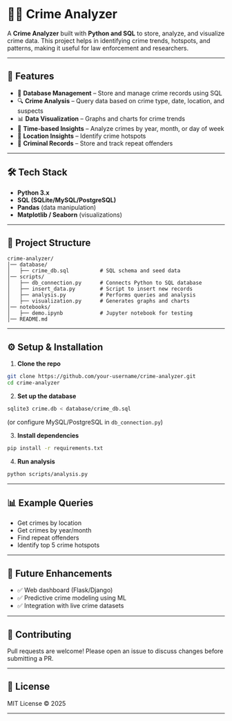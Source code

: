# 🕵️‍♂️ Crime Analyzer

A **Crime Analyzer** built with **Python and SQL** to store, analyze, and visualize crime data. This project helps in identifying crime trends, hotspots, and patterns, making it useful for law enforcement and researchers.

---

## 🚀 Features

* 📂 **Database Management** – Store and manage crime records using SQL
* 🔍 **Crime Analysis** – Query data based on crime type, date, location, and suspects
* 📊 **Data Visualization** – Graphs and charts for crime trends
* 📅 **Time-based Insights** – Analyze crimes by year, month, or day of week
* 📌 **Location Insights** – Identify crime hotspots
* 👤 **Criminal Records** – Store and track repeat offenders

---

## 🛠️ Tech Stack

* **Python 3.x**
* **SQL (SQLite/MySQL/PostgreSQL)**
* **Pandas** (data manipulation)
* **Matplotlib / Seaborn** (visualizations)

---

## 📂 Project Structure

```
crime-analyzer/
│── database/
│   ├── crime_db.sql          # SQL schema and seed data
│── scripts/
│   ├── db_connection.py      # Connects Python to SQL database
│   ├── insert_data.py        # Script to insert new records
│   ├── analysis.py           # Performs queries and analysis
│   ├── visualization.py      # Generates graphs and charts
│── notebooks/
│   ├── demo.ipynb            # Jupyter notebook for testing
│── README.md
```

---

## ⚙️ Setup & Installation

1. **Clone the repo**

```bash
git clone https://github.com/your-username/crime-analyzer.git
cd crime-analyzer
```

2. **Set up the database**

```bash
sqlite3 crime.db < database/crime_db.sql
```

(or configure MySQL/PostgreSQL in `db_connection.py`)

3. **Install dependencies**

```bash
pip install -r requirements.txt
```

4. **Run analysis**

```bash
python scripts/analysis.py
```

---

## 📊 Example Queries

* Get crimes by location
* Get crimes by year/month
* Find repeat offenders
* Identify top 5 crime hotspots

---

## 🌟 Future Enhancements

* ✅ Web dashboard (Flask/Django)
* ✅ Predictive crime modeling using ML
* ✅ Integration with live crime datasets

---

## 🤝 Contributing

Pull requests are welcome! Please open an issue to discuss changes before submitting a PR.

---

## 📜 License

MIT License © 2025

---

